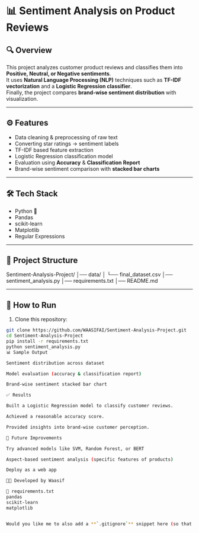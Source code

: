# 📊 Sentiment Analysis on Product Reviews  

## 🔍 Overview  
This project analyzes customer product reviews and classifies them into **Positive, Neutral, or Negative sentiments**.  
It uses **Natural Language Processing (NLP)** techniques such as **TF-IDF vectorization** and a **Logistic Regression classifier**.  
Finally, the project compares **brand-wise sentiment distribution** with visualization.  

---

## ⚙️ Features  
- Data cleaning & preprocessing of raw text  
- Converting star ratings → sentiment labels  
- TF-IDF based feature extraction  
- Logistic Regression classification model  
- Evaluation using **Accuracy** & **Classification Report**  
- Brand-wise sentiment comparison with **stacked bar charts**  

---

## 🛠️ Tech Stack  
- Python 🐍  
- Pandas  
- scikit-learn  
- Matplotlib  
- Regular Expressions  

---

## 📂 Project Structure  
Sentiment-Analysis-Project/
│── data/
│ └── final_dataset.csv
│── sentiment_analysis.py
│── requirements.txt
│── README.md

---

## 🚀 How to Run  

1. Clone this repository:  
```bash
git clone https://github.com/WAASIFAI/Sentiment-Analysis-Project.git
cd Sentiment-Analysis-Project
pip install -r requirements.txt
python sentiment_analysis.py
📊 Sample Output

Sentiment distribution across dataset

Model evaluation (accuracy & classification report)

Brand-wise sentiment stacked bar chart

✅ Results

Built a Logistic Regression model to classify customer reviews.

Achieved a reasonable accuracy score.

Provided insights into brand-wise customer perception.

📌 Future Improvements

Try advanced models like SVM, Random Forest, or BERT

Aspect-based sentiment analysis (specific features of products)

Deploy as a web app

👨‍💻 Developed by Waasif

📄 requirements.txt
pandas
scikit-learn
matplotlib


Would you like me to also add a **`.gitignore`** snippet here (so that `final_dataset.csv` doesn’t get uploaded accidentally)?
